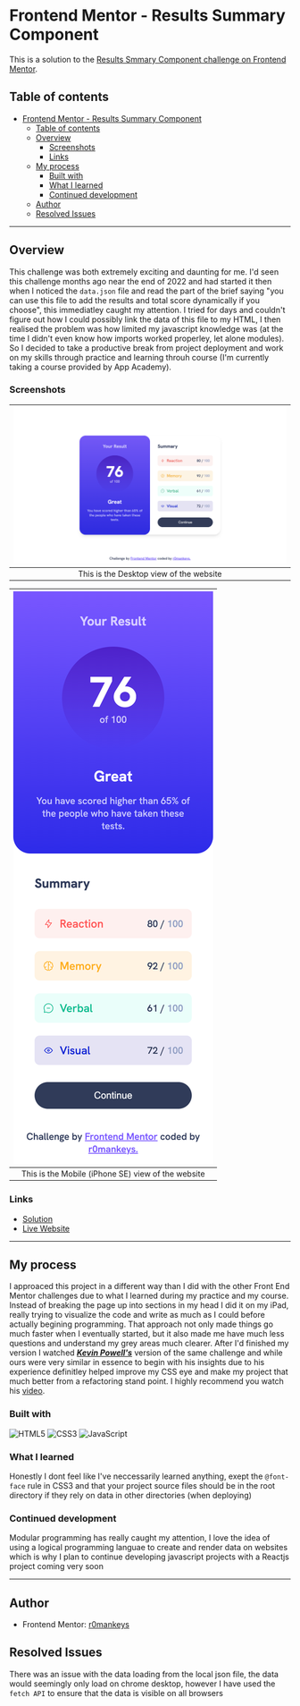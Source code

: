 # Frontend Mentor - Results Summary Component

This is a solution to the [Results Smmary Component challenge on Frontend Mentor](https://www.frontendmentor.io/challenges/results-summary-component-CE_K6s0maV).

## Table of contents

- [Frontend Mentor - Results Summary Component](#frontend-mentor---results-summary-component)
  - [Table of contents](#table-of-contents)
  - [Overview](#overview)
    - [Screenshots](#screenshots)
    - [Links](#links)
  - [My process](#my-process)
    - [Built with](#built-with)
    - [What I learned](#what-i-learned)
    - [Continued development](#continued-development)
  - [Author](#author)
  - [Resolved Issues](#resolved-issues)

---

## Overview

This challenge was both extremely exciting and daunting for me. I'd seen this challenge months ago near the end of 2022 and had started it then when I noticed the `data.json` file and read the part of the brief saying "you can use this file to add the results and total score dynamically if you choose", this immediatley caught my attention. I tried for days and couldn't figure out how I could possibly link the data of this file to my HTML, I then realised the problem was how limited my javascript knowledge was (at the time I didn't even know how imports worked properley, let alone modules). So I decided to take a productive break from project deployment and work on my skills through practice and learning throuh course (I'm currently taking a course provided by App Academy).

### Screenshots

| ![Desktop-view](./assests/images/Desktop%20view.png) |
| :--------------------------------------------------: |
|       This is the Desktop view of the website        |

| ![Mobile-view](./assests/images/Mobile%20View.png) |
| :------------------------------------------------: |
| This is the Mobile (iPhone SE) view of the website |

### Links

- [Solution](https://www.frontendmentor.io/solutions/results-summary-component--L7h0weFFD)
- [Live Website](https://r0k-fem-challenge-4.vercel.app/)

---

## My process

I approaced this project in a different way than I did with the other Front End Mentor challenges due to what I learned during my practice and my course. Instead of breaking the page up into sections in my head I did it on my iPad, really trying to visualize the code and write as much as I could before actually begining programming. That approach not only made things go much faster when I eventually started, but it also made me have much less questions and understand my grey areas much clearer. After I'd finished my version I watched **_[Kevin Powell's](https://www.youtube.com/@KevinPowell/about)_** version of the same challenge and while ours were very similar in essence to begin with his insights due to his experience definitley helped improve my CSS eye and make my project that much better from a refactoring stand point. I highly recommend you watch his [video](https://www.youtube.com/watch?v=KqFAs5d3Yl8).

### Built with

![HTML5](https://img.shields.io/badge/html5-%23E34F26.svg?style=for-the-badge&logo=html5&logoColor=white) ![CSS3](https://img.shields.io/badge/css3-%231572B6.svg?style=for-the-badge&logo=css3&logoColor=white) ![JavaScript](https://img.shields.io/badge/javascript-%23323330.svg?style=for-the-badge&logo=javascript&logoColor=%23F7DF1E)

### What I learned

Honestly I dont feel like I've neccessarily learned anything, exept the `@font-face` rule in CSS3 and that your project source files should be in the root directory if they rely on data in other directories (when deploying)

### Continued development

Modular programming has really caught my attention, I love the idea of using a logical programming languae to create and render data on websites which is why I plan to continue developing javascript projects with a Reactjs project coming very soon

---

## Author

- Frontend Mentor: [r0mankeys](https://www.frontendmentor.io/home)

## Resolved Issues

There was an issue with the data loading from the local json file, the data would seemingly only load on chrome desktop, however I have used the `fetch API` to ensure that the data is visible on all browsers
